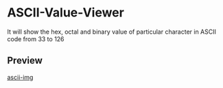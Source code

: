 # ASCII-Value-Viewer
It will show the hex, octal and binary value of particular character in ASCII code from 33 to 126 

## Preview
[ascii-img](https://jvnaveenbabu.github.io/ASCII-Value-Viewer/index.html)
